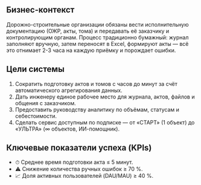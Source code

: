 ## Бизнес-контекст

Дорожно-строительные организации обязаны вести исполнительную документацию (ОЖР, акты, тома) и передавать её заказчику и контролирующим органам. Процесс традиционно бумажный: журнал заполняют вручную, затем переносят в Excel, формируют акты — всё это отнимает 2-3 часа на каждую приёмку и порождает ошибки.

## Цели системы

1. Сократить подготовку актов и томов с часов до минут за счёт автоматического агрегирования данных.
2. Дать инженеру единое рабочее место для журнала, актов, файлов и общения с заказчиком.
3. Предоставить руководству аналитику по объёмам, статусам и себестоимости.
4. Сделать сервис доступным по подписке — от «СТАРТ» (1 объект) до «УЛЬТРА» (∞ объектов, ИИ-помощник).

## Ключевые показатели успеха (KPIs)

- ⏱ Среднее время подготовки акта ≤ 5 минут.  
- ⚠️ Снижение количества ручных ошибок ≥ 70 %.  
- 📈 Доля активных пользователей (DAU/MAU) ≥ 40 %.
